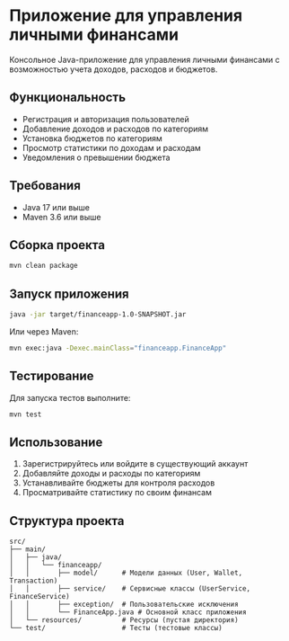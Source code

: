 # Приложение для управления личными финансами

Консольное Java-приложение для управления личными финансами с возможностью учета доходов, расходов и бюджетов.

## Функциональность

- Регистрация и авторизация пользователей
- Добавление доходов и расходов по категориям
- Установка бюджетов по категориям
- Просмотр статистики по доходам и расходам
- Уведомления о превышении бюджета

## Требования

- Java 17 или выше
- Maven 3.6 или выше

## Сборка проекта

```bash
mvn clean package
```

## Запуск приложения

```bash
java -jar target/financeapp-1.0-SNAPSHOT.jar
```

Или через Maven:

```bash
mvn exec:java -Dexec.mainClass="financeapp.FinanceApp"
```

## Тестирование

Для запуска тестов выполните:

```bash
mvn test
```

## Использование

1. Зарегистрируйтесь или войдите в существующий аккаунт
2. Добавляйте доходы и расходы по категориям
3. Устанавливайте бюджеты для контроля расходов
4. Просматривайте статистику по своим финансам

## Структура проекта

```
src/
├── main/
│   ├── java/
│   │   └── financeapp/
│   │       ├── model/      # Модели данных (User, Wallet, Transaction)
│   │       ├── service/    # Сервисные классы (UserService, FinanceService)
│   │       ├── exception/  # Пользовательские исключения
│   │       └── FinanceApp.java # Основной класс приложения
│   └── resources/          # Ресурсы (пустая директория)
└── test/                   # Тесты (тестовые классы)
```

